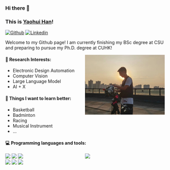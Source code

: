 ### Hi there 👋 
### This is [Yaohui Han](https://yaohui.netlify.app/)!
 
[![Github](https://img.shields.io/badge/-Github-000?style=flat&logo=Github&logoColor=white)](https://github.com/Han-0107)
[![Linkedin](https://img.shields.io/badge/-LinkedIn-blue?style=flat&logo=Linkedin&logoColor=white)](https://www.linkedin.com/in/yaohui-han-74296729a/)
 
Welcome to my Github page! I am currently finishing my BSc degree at CSU and preparing to pursue my Ph.D. degree at CUHK! 
 
<img align="right" alt="img" src="https://github.com/Han-0107/Graphs/blob/master/from_dear_lac.jpg" width="50%" height="auto" />
 
 
#### 🌱 Research Interests: 
- Electronic Design Automation
- Computer Vision
- Large Language Model
- AI + X
 
#### :muscle: Things I want to learn better:
- Basketball
- Badminton
- Racing
- Musical Instrument
- ...
 
#### :computer: Programming languages and tools: 
<p>
<img width="50%" align="right" src="https://github-readme-stats.vercel.app/api?username=Han-0107&show_icons=true&hide_border=true" />

<code><img width="10%" src="https://www.vectorlogo.zone/logos/python/python-ar21.svg"></code>
<code><img width="10%" src="https://www.vectorlogo.zone/logos/jupyter/jupyter-ar21.svg"></code>
<code><img width="10%" src="https://www.vectorlogo.zone/logos/pytorch/pytorch-ar21.svg"></code>
<br />
<code><img width="10%" src="https://www.vectorlogo.zone/logos/jetbrains/jetbrains-ar21.svg"></code>
<code><img width="10%" src="https://www.vectorlogo.zone/logos/visualstudio_code/visualstudio_code-ar21.svg"></code>
<code><img width="10%" src="https://www.vectorlogo.zone/logos/vim/vim-ar21.svg"></code>
<br />
</p>
